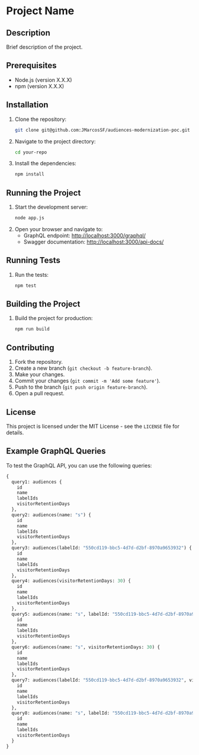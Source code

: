 # Project Name

## Description
Brief description of the project.

## Prerequisites
- Node.js (version X.X.X)
- npm (version X.X.X)

## Installation
1. Clone the repository:
    ```sh
    git clone git@github.com:JMarcosSF/audiences-modernization-poc.git
    ```
2. Navigate to the project directory:
    ```sh
    cd your-repo
    ```
3. Install the dependencies:
    ```sh
    npm install
    ```

## Running the Project
1. Start the development server:
    ```sh
    node app.js
    ```
2. Open your browser and navigate to:
   - GraphQL endpoint: [http://localhost:3000/graphql/](http://localhost:3000/graphql/)
   - Swagger documentation: [http://localhost:3000/api-docs/](http://localhost:3000/api-docs/)

## Running Tests
1. Run the tests:
    ```sh
    npm test
    ```

## Building the Project
1. Build the project for production:
    ```sh
    npm run build
    ```

## Contributing
1. Fork the repository.
2. Create a new branch (`git checkout -b feature-branch`).
3. Make your changes.
4. Commit your changes (`git commit -m 'Add some feature'`).
5. Push to the branch (`git push origin feature-branch`).
6. Open a pull request.

## License
This project is licensed under the MIT License - see the `LICENSE` file for details.

## Example GraphQL Queries

To test the GraphQL API, you can use the following queries:

```graphql
{
  query1: audiences {
    id
    name
    labelIds
    visitorRetentionDays
  },
  query2: audiences(name: "s") {
    id
    name
    labelIds
    visitorRetentionDays
  },
  query3: audiences(labelId: "550cd119-bbc5-4d7d-d2bf-8970a9653932") {
    id
    name
    labelIds
    visitorRetentionDays
  },
  query4: audiences(visitorRetentionDays: 30) {
    id
    name
    labelIds
    visitorRetentionDays
  },
  query5: audiences(name: "s", labelId: "550cd119-bbc5-4d7d-d2bf-8970a9653932") {
    id
    name
    labelIds
    visitorRetentionDays
  },
  query6: audiences(name: "s", visitorRetentionDays: 30) {
    id
    name
    labelIds
    visitorRetentionDays
  },
  query7: audiences(labelId: "550cd119-bbc5-4d7d-d2bf-8970a9653932", visitorRetentionDays: 30) {
    id
    name
    labelIds
    visitorRetentionDays
  },
  query8: audiences(name: "s", labelId: "550cd119-bbc5-4d7d-d2bf-8970a9653932", visitorRetentionDays: 30) {
    id
    name
    labelIds
    visitorRetentionDays
  }
}